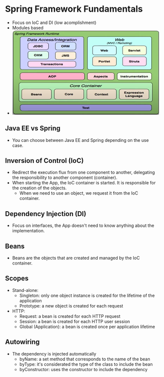 # Spring Framework Fundamentals

- Focus on IoC and DI (low acomplishment)
- Modules based
- ![Spring_Framework](image.png)

## Java EE vs Spring

- You can choose between Java EE and Spring depending on the use case.

## Inversion of Control (IoC)

- Redirect the execution flux from one component to another, delegating the responsibility to another component (container).
- When starting the App, the IoC container is started. It is responsible for the creation of the objects.
  - When we need to use an object, we request it from the IoC container.

## Dependency Injection (DI)

- Focus on interfaces, the App doesn't need to know anything about the implementation.

## Beans

- Beans are the objects that are created and managed by the IoC container.

## Scopes

- Stand-alone:
  - Singleton: only one object instance is created for the lifetime of the application
  - Prototype: a new object is created for each request
- HTTP:
  - Request: a bean is created for each HTTP request
  - Session: a bean is created for each HTTP user session
  - Global (Application): a bean is created once per application lifetime

## Autowiring

- The dependency is injected automatically
  - byName: a set method that corresponds to the name of the bean
  - byType: it's considerated the type of the class to include the bean
  - byConstructor: uses the constructor to include the dependency
